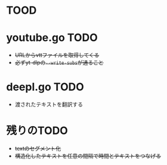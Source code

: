 # TOOD

# youtube.go TODO
- ~~URLからvttファイルを取得してくる~~
- ~~必ずyt-dlpの`--write-subs`が通ること~~

# deepl.go TODO
- 渡されたテキストを翻訳する

# 残りのTODO
- ~~textのセグメント化~~
- ~~構造化したテキストを任意の間隔で時間とテキストをつなげる~~